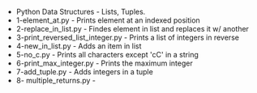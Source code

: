 * Python Data Structures - Lists, Tuples.
* 1-element_at.py - Prints element at an indexed position
* 2-replace_in_list.py - Findes element in list and replaces it w/ another
* 3-print_reversed_list_integer.py - Prints a list of integers in reverse
* 4-new_in_list.py - Adds an item in list
* 5-no_c.py - Prints all characters except 'cC' in a string
* 6-print_max_integer.py - Prints the maximum integer
* 7-add_tuple.py - Adds integers in a tuple
* 8- multiple_returns.py - 
